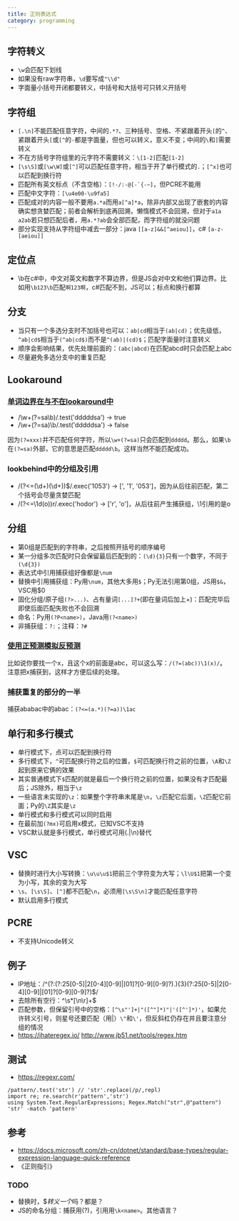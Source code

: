 ```yaml
---
title: 正则表达式
category: programming
---
```


## 字符转义

* `\w`会匹配下划线
* 如果没有raw字符串，`\d`要写成`"\\d"`
* 字面量小括号开闭都要转义，中括号和大括号可只转义开括号

## 字符组

* `[.\n]`不能匹配任意字符，中间的`.*?`、三种括号、空格、不紧跟着开头`[`的`^`、紧跟着开头`[`或`[^`的`-`都是字面量，但也可以转义，意义不变；中间的`\`和`]`需要转义
* 不在方括号字符组里的元字符不需要转义：`\[1-2]`匹配`[1-2]`
* `[\s\S]`或`[\w\W]`或`[^]`可以匹配任意字符，相当于开了单行模式的`.`；`[^x]`也可以匹配到换行符
* 匹配所有英文标点（不含空格）：``[!-/:-@[-`{-~]``，但PCRE不能用
* 匹配中文字符：`[\u4e00-\u9fa5]`
* 匹配成对的内容一般不要用`a.*a`而用`a[^a]*a`，除非内部又出现了嵌套的内容确实想贪婪匹配；前者会解析到底再回溯，懒惰模式不会回溯，但对于`a1a a2ab`若只想匹配后者，用`a.*?ab`会全部匹配，而字符组的就没问题
* 部分实现支持从字符组中减去一部分：java `[[a-z]&&[^aeiou]]`，c# `[a-z-[aeiou]]`

## 定位点

* \b在c#中，中文对英文和数字不算边界，但是JS会对中文和他们算边界。比如用`\b123\b`匹配`啊123啊`，c#匹配不到，JS可以；标点和换行都算

## 分支

* 当只有一个多选分支时不加括号也可以：`ab|cd`相当于`(ab|cd)`；优先级低，`^ab|cd$`相当于`(^ab|cd$)`而不是`^(ab)|(cd)$`；匹配字面量时注意转义
* 顺序会影响结果，优先处理前面的：`(abc|abcd)`在匹配abcd时只会匹配上abc
* 尽量避免多选分支中的重复匹配

## Lookaround

### [单词边界在与不在lookaround中](https://www.zhihu.com/question/53734029)

* /\w+(?=sa\b)/.test('dddddsa') -> true
* /\w+(?=sa)\b/.test('dddddsa') -> false

因为`(?=xxx)`并不匹配任何字符，所以`\w+(?=sa)`只会匹配到`ddddd`。那么，如果`\b`在`(?=sa)`外部，它的意思是匹配`ddddd\b`。这样当然不能匹配成功。

### lookbehind中的分组及引用

* /(?<=(\d+)(\d+))$/.exec('1053') -> [', '1', '053']，因为从后往前匹配，第二个括号会尽量贪婪匹配
* /(?<=\1d(o))r/.exec('hodor') -> ['r', 'o']，从后往前产生捕获组，\1引用的是o

## 分组

* 第0组是匹配到的字符串，之后按照开括号的顺序编号
* 某一分组多次匹配时只会保留最后匹配到的：`(\d){3}`只有一个数字，不同于`(\d{3})`
* 表达式中引用捕获组好像都是`\num`
* 替换中引用捕获组：Py用`\num`，其他大多用`$`；Py无法引用第0组，JS用`$&`，VSC用$0
* 固化分组/原子组`(?>...)`、占有量词`[...]?+`(即在量词后加上+)：匹配完毕后即使后面匹配失败也不会回溯
* 命名：Py用`(?P<name>)`，Java用`(?<name>)`
* 非捕获组：`?:`；注释：`?#`

### [使用正预测模拟反预测](https://www.zhihu.com/question/20154937/answer/189265675)

比如说你要找一个x，且这个x的前面是abc，可以这么写：`/(?=(abc))\1(x)/`。注意把x捕获到，这样才方便后续的处理。

### 捕获重复的部分的一半

捕获ababac中的abac：`(?<=(a.*)(?=a))\1ac`

## 单行和多行模式

* 单行模式下，点可以匹配到换行符
* 多行模式下，`^`可匹配换行符之后的位置，`$`可匹配换行符之前的位置，`\A`和`\Z`起到原来它俩的效果
* 其实普通模式下`$`匹配的就是最后一个换行符之前的位置，如果没有才匹配最后；JS除外，相当于`\z`
* 一些语言未实现的`\z`：如果整个字符串末尾是`\n`，`\z`匹配它后面，`\Z`匹配它前面；Py的`\Z`其实是`\z`
* 单行模式和多行模式可以同时启用
* 在最前加`(?mx)`可启用x模式，已知VSC不支持
* VSC默认就是多行模式，单行模式可用(.|\n)替代

## VSC

* 替换时进行大小写转换：`\u\u\u$1`把前三个字符变为大写；`\l\U$1`把第一个变为小写，其余的变为大写
* `\s`、`[\s\S]`、`[^]`都不匹配`\n`，必须用`[\s\S\n]`才能匹配任意字符
* 默认启用多行模式

## PCRE

* 不支持Unicode转义

## 例子

* IP地址：/^(?:(?:25[0-5]|2[0-4][0-9]|[01]?[0-9][0-9]?)\.){3}(?:25[0-5]|2[0-4][0-9]|[01]?[0-9][0-9]?)$/
* 去除所有空行：^\s*[\n\r]+$
* 匹配参数，但保留引号中的空格：`[^\s"']+|"([^"]*)"|'([^']*)'`​，如果允许转义引号，则星号还要匹配（用|）`\"`和`\'`，但反斜杠仍存在并且要注意分组的情况
* https://ihateregex.io/ http://www.jb51.net/tools/regex.htm

## 测试

* https://regexr.com/

```
/pattern/.test('str') // 'str'.replace(/p/,repl)
import re; re.search(r'pattern','str')
using System.Text.RegularExpressions; Regex.Match("str",@"pattern")
'str' -match 'pattern'
```

## 参考

* https://docs.microsoft.com/zh-cn/dotnet/standard/base-types/regular-expression-language-quick-reference
* 《正则指引》

### TODO

* 替换时，$$转义一个$吗？都是？
* JS的命名分组：捕获用(?<name>)，引用用`\k<name>`。其他语言？
